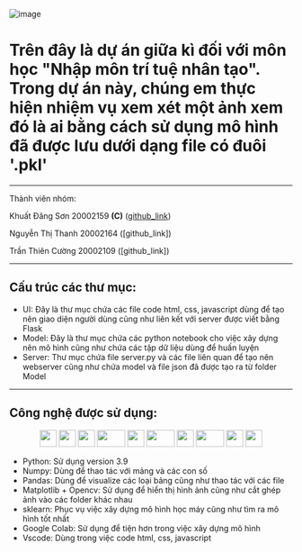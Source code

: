 ![image](https://github.com/Thefuckingdead/Student_Classification_Project/assets/95278548/17d4e5d6-665b-4d3e-8a17-9ae98f040e03)

# Trên đây là dự án giữa kì đối với môn học "Nhập môn trí tuệ nhân tạo". Trong dự án này, chúng em thực hiện nhiệm vụ xem xét một ảnh xem đó là ai bằng cách sử dụng mô hình đã được lưu dưới dạng file có đuôi '.pkl'
___

Thành viên nhóm:

Khuất Đăng Sơn 20002159 <b>(C)</b> ([github_link](https://github.com/Thefuckingdead))

Nguyễn Thị Thanh 20002164 ([github_link])

Trần Thiên Cường 20002109 ([github_link])
___

## Cấu trúc các thư mục:

* UI: Đây là thư mục chứa các file code html, css, javascript dùng để tạo nên giao diện người dùng cũng như liên kết với server được viết bằng Flask 
* Model: Đây là thư mục chứa các python notebook cho việc xây dựng nên mô hình cũng như chứa các tập dữ liệu dùng để huấn luyện
* Server: Thư mục chứa file server.py và các file liên quan để tạo nên webserver cũng như chứa model và file json đã được tạo ra từ folder Model
___

## Công nghệ được sử dụng:
<p align='center'>
  <a>
    <img src="https://upload.wikimedia.org/wikipedia/commons/thumb/c/c3/Python-logo-notext.svg/1869px-Python-logo-notext.svg.png" height="30" width="30">
  </a>
  
  <a>
    <img src="https://cdn.icon-icons.com/icons2/2148/PNG/512/flask_icon_132389.png" height="30" width="30">
  </a>
  
  <a>
    <img src="https://user-images.githubusercontent.com/67586773/105040771-43887300-5a88-11eb-9f01-bee100b9ef22.png" height="30" width="30">
  </a>
  
  <a>
    <img src="https://upload.wikimedia.org/wikipedia/commons/thumb/e/ed/Pandas_logo.svg/2560px-Pandas_logo.svg.png" height="30" width="50">
  </a>
  
  <a>
    <img src="https://upload.wikimedia.org/wikipedia/commons/thumb/3/32/OpenCV_Logo_with_text_svg_version.svg/831px-OpenCV_Logo_with_text_svg_version.svg.png" height="30" width="30">
  </a>
  
  <a>
    <img src="https://upload.wikimedia.org/wikipedia/commons/thumb/d/d0/Google_Colaboratory_SVG_Logo.svg/2560px-Google_Colaboratory_SVG_Logo.svg.png" height="30" width="50">
  </a>
  
  <a>
    <img src="https://upload.wikimedia.org/wikipedia/commons/thumb/8/84/Matplotlib_icon.svg/1200px-Matplotlib_icon.svg.png" height="30" width="30">
  </a>
  
  <a>
    <img src="https://upload.wikimedia.org/wikipedia/commons/thumb/0/05/Scikit_learn_logo_small.svg/1200px-Scikit_learn_logo_small.svg.png" height="30" width="50">
  </a>
  
  <a>
    <img src="https://upload.wikimedia.org/wikipedia/commons/thumb/1/1d/PyCharm_Icon.svg/1024px-PyCharm_Icon.svg.png" height="30" width="30">
  </a>
  
  <a>
    <img src="https://upload.wikimedia.org/wikipedia/commons/thumb/9/9a/Visual_Studio_Code_1.35_icon.svg/2048px-Visual_Studio_Code_1.35_icon.svg.png" height="30" width="30">
  </a>
</p>

* Python: Sử dụng version 3.9
* Numpy: Dùng để thao tác với mảng và các con số
* Pandas: Dùng để visualize các loại bảng cũng như thao tác với các file
* Matplotlib + Opencv: Sử dụng để hiển thị hình ảnh cũng như cắt ghép ảnh vào các folder khác nhau
* sklearn: Phục vụ việc xây dựng mô hình học máy cũng như tìm ra mô hình tốt nhất
* Google Colab: Sử dụng để tiện hơn trong việc xây dựng mô hình
* Vscode: Dùng trong việc code html, css, javascript

